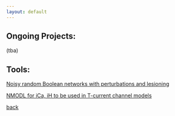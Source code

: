 ```yaml
---
layout: default
---
```



## Ongoing Projects:
<!--Non-stationary time series data generation and selective masking  --> 
(tba)

<!-- [(will be added here soon!)](link)  --> 

## Tools:
[Noisy random Boolean networks with perturbations and lesioning](https://github.com/basakkcgl/RBNsims)

[NMODL for iCa, iH to be used in T-current channel models](link)


<!--
[name](link)
[name](link)
[back](../index.md)
<a href="(../index.md)" style="color: blue; text-decoration: underline;">back</a>

  -->

[back](../index.md)

